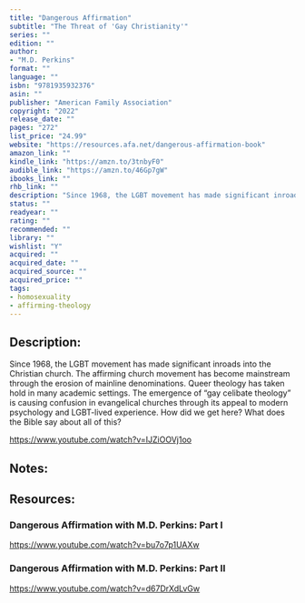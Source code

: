```yaml
---
title: "Dangerous Affirmation"
subtitle: "The Threat of 'Gay Christianity'"
series: ""
edition: ""
author: 
- "M.D. Perkins"
format: ""
language: ""
isbn: "9781935932376"
asin: ""
publisher: "American Family Association"
copyright: "2022"
release_date: ""
pages: "272"
list_price: "24.99"
website: "https://resources.afa.net/dangerous-affirmation-book"
amazon_link: ""
kindle_link: "https://amzn.to/3tnbyF0"
audible_link: "https://amzn.to/46Gp7gW"
ibooks_link: ""
rhb_link: ""
description: "Since 1968, the LGBT movement has made significant inroads into the Christian church. The affirming church movement has become mainstream through the erosion of mainline denominations. Queer theology has taken hold in many academic settings. The emergence of “gay celibate theology” is causing confusion in evangelical churches through its appeal to modern psychology and LGBT-lived experience. How did we get here? What does the Bible say about all of this?"
status: ""
readyear: ""
rating: ""
recommended: ""
library: ""
wishlist: "Y"
acquired: ""
acquired_date: ""
acquired_source: ""
acquired_price: ""
tags:
- homosexuality
- affirming-theology
---
```


  

## Description:
Since 1968, the LGBT movement has made significant inroads into the Christian church. The affirming church movement has become mainstream through the erosion of mainline denominations. Queer theology has taken hold in many academic settings. The emergence of “gay celibate theology” is causing confusion in evangelical churches through its appeal to modern psychology and LGBT-lived experience. How did we get here? What does the Bible say about all of this?
  
https://www.youtube.com/watch?v=IJZiOOVj1oo

## Notes:

  

## Resources:
### Dangerous Affirmation with M.D. Perkins: Part I

https://www.youtube.com/watch?v=bu7o7p1UAXw

### Dangerous Affirmation with M.D. Perkins: Part II

https://www.youtube.com/watch?v=d67DrXdLvGw
